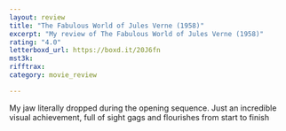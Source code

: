 ```yaml
---
layout: review
title: "The Fabulous World of Jules Verne (1958)"
excerpt: "My review of The Fabulous World of Jules Verne (1958)"
rating: "4.0"
letterboxd_url: https://boxd.it/20J6fn
mst3k: 
rifftrax: 
category: movie_review

---
```


My jaw literally dropped during the opening sequence. Just an incredible visual achievement, full of sight gags and flourishes from start to finish